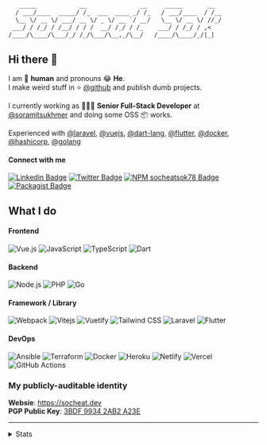 ```diff
   _____            __               __     _____       __
  / ___/____  _____/ /_  ___  ____ _/ /_   / ___/____  / /__
  \__ \/ __ \/ ___/ __ \/ _ \/ __ `/ __/   \__ \/ __ \/ //_/
 ___/ / /_/ / /__/ / / /  __/ /_/ / /_    ___/ / /_/ / ,<
/____/\____/\___/_/ /_/\___/\__,_/\__/   /____/\____/_/|_|
```

## Hi there 👋

I am 🤖 **human** and pronouns 😂 **He**.  
I make weird stuff in ⭐️ [@github](https://github.com/socheatsok78) and publish dumb projects.  

I currently working as 🧑🏻‍💻 **Senior Full-Stack Developer** at [@soramitsukhmer](https://github.com/soramitsukhmer) and doing some OSS 📦 works.

Experienced with [@laravel](http://github.com/laravel), [@vuejs](http://github.com/vuejs), [@dart-lang](http://github.com/dart-lang), [@flutter](http://github.com/flutter), [@docker](http://github.com/docker), [@hashicorp](http://github.com/hashicorp), [@golang](https://github.com/golang)


#### Connect with me

[![Linkedin Badge](https://img.shields.io/badge/-Socheat_Sok-0072b1?style=flat&logo=Linkedin&logoColor=white)][linkedin-url]
[![Twitter Badge](https://img.shields.io/badge/-@socheatsok78-00acee?style=flat&logo=Twitter&logoColor=white)][twitter-url]
[![NPM socheatsok78 Badge](https://img.shields.io/badge/-@socheatsok78-CB3837?style=flat&logo=npm&logoColor=white)][npm-socheatsok78-url]
[![Packagist Badge](https://img.shields.io/badge/-@socheatsok78-F58025?style=flat&logo=packagist&logoColor=white)][packagist-url]


## What I do

#### Frontend

![Vue.js](https://img.shields.io/badge/-Vue.js-black?style=flat-square&logo=Vue.js)
![JavaScript](https://img.shields.io/badge/-JavaScript-black?style=flat-square&logo=javascript)
![TypeScript](https://img.shields.io/badge/-TypeScript-black?style=flat-square&logo=TypeScript)
![Dart](https://img.shields.io/badge/-Dart-black?style=flat-square&logo=dart&logoColor=0175C2)

#### Backend

![Node.js](https://img.shields.io/badge/-Node.js-black?style=flat-square&logo=Node.js)
![PHP](https://img.shields.io/badge/-PHP-black?style=flat-square&logo=php&logoColor=white)
![Go](https://img.shields.io/badge/-Go-black?style=flat-square&logo=go)

#### Framework / Library

![Webpack](https://img.shields.io/badge/-Webpack-black?style=flat-square&logo=webpack)
![Vitejs](https://img.shields.io/badge/-Vite-black?style=flat-square&logo=vite)
![Vuetify](https://img.shields.io/badge/-Vuetify-black?style=flat-square&logoColor=1867C0&logo=vuetify)
![Tailwind CSS](https://img.shields.io/badge/-Tailwind_CSS-black?style=flat-square&logo=tailwind-css)
![Laravel](https://img.shields.io/badge/-Laravel-black?style=flat-square&logo=laravel)
![Flutter](https://img.shields.io/badge/-Flutter-black?style=flat-square&logo=flutter&logoColor=02569B)

#### DevOps

![Ansible](https://img.shields.io/badge/-Ansible-black?style=flat-square&logo=ansible&logoColor=EE0000)
![Terraform](https://img.shields.io/badge/-Terraform-black?style=flat-square&logo=terraform&logoColor=7B42BC)
![Docker](https://img.shields.io/badge/-Docker-black?style=flat-square&logo=docker)
![Heroku](https://img.shields.io/badge/-Heroku-black?style=flat-square&logo=heroku)
![Netlify](https://img.shields.io/badge/-Netlify-black?style=flat-square&logo=netlify)
![Vercel](https://img.shields.io/badge/-Vercel-black?style=flat-square&logo=vercel)
![GitHub Actions](https://img.shields.io/badge/-GitHub_Actions-black?style=flat-square&logo=github-actions&logoColor=white)

### My publicly-auditable identity

**Websie**: https://socheat.dev  
**PGP Public Key**: [3BDF 9934 2AB2 A23E][keybase-public-key]

<!-- Links -->
[twitter-url]: https://twitter.com/socheatsok78
[linkedin-url]: https://www.linkedin.com/in/socheatsok78
[keybase-url]: https://keybase.io/andrewalex
[keybase-public-key]: https://keybase.io/socheatsok78/pgp_keys.asc
[npm-socheatsok78-url]: https://www.npmjs.com/org/socheatsok78
[packagist-url]: https://packagist.org/users/socheatsok78/

---
<!-- Stats -->
<details>
   <summary>Stats</summary>
   <img src="https://visitor-badge.glitch.me/badge?page_id=socheatsok78.socheatsok78" alt="visitor">
</details>
